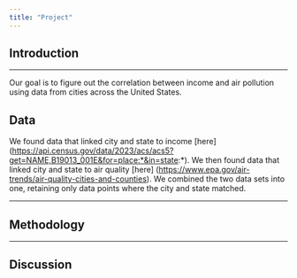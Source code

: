 ```yaml
---
title: "Project"
---
```


## Introduction

---
Our goal is to figure out the correlation between income and air pollution using data from cities across the United States.

## Data
We found data that linked city and state to income [here] (https://api.census.gov/data/2023/acs/acs5?get=NAME,B19013_001E&for=place:*&in=state:*). We then found data that linked city and state to air quality [here] (https://www.epa.gov/air-trends/air-quality-cities-and-counties). We combined the two data sets into one, retaining only data points where the city and state matched. 

---

## Methodology

---

## Discussion

  </div>
</div>
